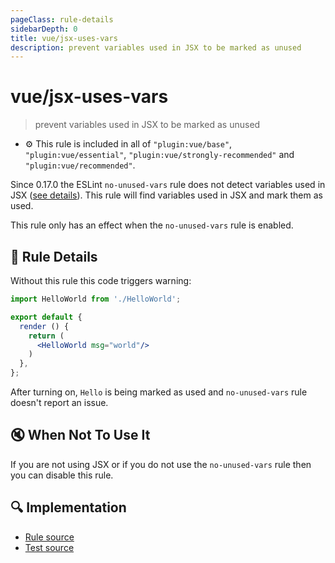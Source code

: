 ```yaml
---
pageClass: rule-details
sidebarDepth: 0
title: vue/jsx-uses-vars
description: prevent variables used in JSX to be marked as unused
---
```

# vue/jsx-uses-vars
> prevent variables used in JSX to be marked as unused

- :gear: This rule is included in all of `"plugin:vue/base"`, `"plugin:vue/essential"`, `"plugin:vue/strongly-recommended"` and `"plugin:vue/recommended"`.

Since 0.17.0 the ESLint `no-unused-vars` rule does not detect variables used in JSX ([see details](https://eslint.org/blog/2015/03/eslint-0.17.0-released#changes-to-jsxreact-handling)).
This rule will find variables used in JSX and mark them as used.

This rule only has an effect when the `no-unused-vars` rule is enabled.

## :book: Rule Details

Without this rule this code triggers warning:

```jsx
import HelloWorld from './HelloWorld';

export default {
  render () {
    return (
      <HelloWorld msg="world"/>
    )
  },
};
```

After turning on, `Hello` is being marked as used and `no-unused-vars` rule doesn't report an issue.

## :mute: When Not To Use It

If you are not using JSX or if you do not use the `no-unused-vars` rule then you can disable this rule.

## :mag: Implementation

- [Rule source](https://github.com/vuejs/eslint-plugin-vue/blob/master/lib/rules/jsx-uses-vars.js)
- [Test source](https://github.com/vuejs/eslint-plugin-vue/blob/master/tests/lib/rules/jsx-uses-vars.js)
